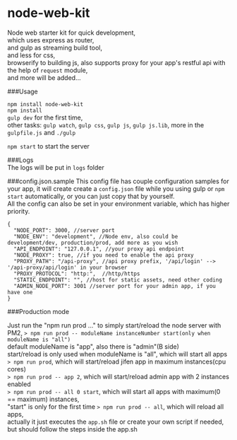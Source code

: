 # node-web-kit
Node web starter kit for quick development,   
which uses express as router,   
and gulp as streaming build tool,  
and less for css,  
browserify to building js,
also supports proxy for your app's restful api  with the help of `request` module,  
and more will be added...

###Usage

`npm install node-web-kit`  
`npm install`  
`gulp dev` for the first time,   
other tasks: `gulp watch`, `gulp css`, `gulp js`, `gulp js.lib`, more in the `gulpfile.js` and `./gulp`

`npm start` to start the server

###Logs  
The logs will be put in `logs` folder

###config.json.sample 
This config file has couple configuration samples for your app, 
it will create create a `config.json` file while you using gulp or `npm start` automatically,
or you can just copy that by yourself.  
All the config can also be set in your environment variable, which has higher priority.

```
{
  "NODE_PORT": 3000, //server port
  "NODE_ENV": "development", //Node env, also could be development/dev, production/prod, add more as you wish
  "API_ENDPOINT": "127.0.0.1", //your proxy api endpoint
  "NODE_PROXY": true, //if you need to enable the api proxy
  "PROXY_PATH": "/api-proxy", //api proxy prefix, '/api/login' --> '/api-proxy/api/login' in your browser
  "PROXY_PROTOCOL": "http:",  //http/https
  "STATIC_ENDPOINT": "", //host for static assets, need other coding
  "ADMIN_NODE_PORT": 3001 //server port for your admin app, if you have one
}

```
   
###Production mode

Just run the "npm run prod ..." to simply start/reload the node server with PM2,
`> npm run prod -- moduleName instanceNumber start(only when moduleName is "all")`  
default moduleName is "app", also there is "admin"(B side)  
start/reload is only used when moduleName is "all", which will start all apps  
`> npm run prod`, which will start/reload jifen app in maximum instances(cpu cores)   
`> npm run prod -- app 2`, which will start/reload admin app with 2 instances enabled    
`> npm run prod -- all 0 start`, which will start all apps with maximum(0 == maximum) instances,  
 "start" is only for the first time
`> npm run prod -- all`, which will reload all apps,  
actually it just executes the `app.sh` file
or
create your own script if needed, but should follow the steps inside the app.sh